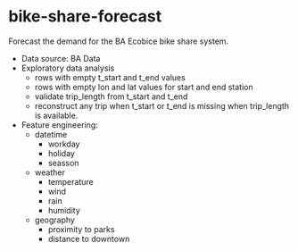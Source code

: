 # bike-share-forecast
Forecast the demand for the BA Ecobice bike share system.

- Data source: BA Data
- Exploratory data analysis
    - rows with empty t_start and t_end values
    - rows with empty lon and lat values for start and end station
    - validate trip_length from t_start and t_end
    - reconstruct any trip when t_start or t_end is missing when trip_length is available.
- Feature engineering:
    - datetime
        - workday
        - holiday
        - seasson
    - weather
        - temperature
        - wind
        - rain
        - humidity
    - geography
        - proximity to parks
        - distance to downtown